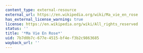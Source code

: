```yaml
---
content_type: external-resource
external_url: https://en.wikipedia.org/wiki/Ma_vie_en_rose
has_external_license_warning: true
license: https://en.wikipedia.org/wiki/All_rights_reserved
status: ''
title: '*Ma Vie En Rose*'
uid: 7b7d0b7c-677e-4515-bf4e-f3b2c9863685
wayback_url: ''
---
```


